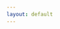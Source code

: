 ```yaml
---
layout: default
---
```

<title> Yi-Ming Li(Leo)
  
## About Me

<img class="profile-picture" src="yiming.jpg">

Hi! I am a 3rd year student from Harbin Institute of Technology, China. My major is Computer science. 
This semester I study in NCTU as an exchange student(Student ID: 0840029).

## Education

|Period|Information|
| ---- | ---- |
|2017-2020 expected| Bachelor of Science, *Harbin Institute of Technology*, Harbin, China.<br>School of Computer Science and Technology<br>GPA at Present: 90.6/100, 106 credits|
|2019 2nd Semester| **Exchange Student**, *National Chiao Tung University*, Hsinchu, Taiwan.<br>Department of Computer Science(CS)<br>(...underway...)|
|2019 1st Semester| **Exchange Student**, *The University of Queensland*, Brisbane, Australia.<br>School of Information Technology and Electrical Engineering(ITEE)<br>Major GPA : 6.33/7.00, 6 units<br>Major Courses: Programming in the Large, Machine Learning and Computer Network|

## Project Experience

* 2019.6 - 2019.8 &ensp; [**Ancient Poem Game Module in Benben Wechat Official Account**](https://mp.weixin.qq.com/s/2Zm4-xkUq_A3d0qjn1FN_Q)  
This is a puzzle game program(coded in Python) running on Wetchat App platform.   
It can test users’ proficiency in Chinese Poems by the following two ways:
  - Generating questions from database then require users to input answers to continue, eg. blank filling;
  - Taking turns with users to input poem sentences in required format, eg. containing the same character.
  
## Goal

I hope my exchange life in NCTU not only consist of courses-studying but also some participation in lab, which would help me to feel the academic atmosphere here more comprehensively. Also I want to improve my research skills to gain more advantages when applying for good graduate programs in the future.  

## Course Performance

|Name|Score|
| ---- | ---- |
|Data Structures and Algorithms|90 /100|
|Set Theory and Graph Theory|91 /100| 
|Python Programming|97 /100|  
|Mathematical Logic|95.5 /100|  
|Digital Logic Design|92.3 /100|  
|Computer System|90 /100 | 
|Programming in the Large|7 / 7|  
|Machine Learning|6 / 7|  
|Computer network|6 / 7|  

## English Proficiency

IELTS: 7 (Reading 9, Listening 7.5, Speaking 6, Writing 6)  
GRE: 150(VR) + 170(QR) + 3.5(AW)  
I am still preparing for TOEFL and GRE test for future graduate application.



